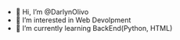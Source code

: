 - 👋 Hi, I’m @DarlynOlivo
- 👀 I’m interested in Web Devolpment
- 🌱 I’m currently learning BackEnd(Python, HTML) 

<!---
DarlynOlivo/DarlynOlivo is a ✨ special ✨ repository because its `README.md` (this file) appears on your GitHub profile.
You can click the Preview link to take a look at your changes.
--->
